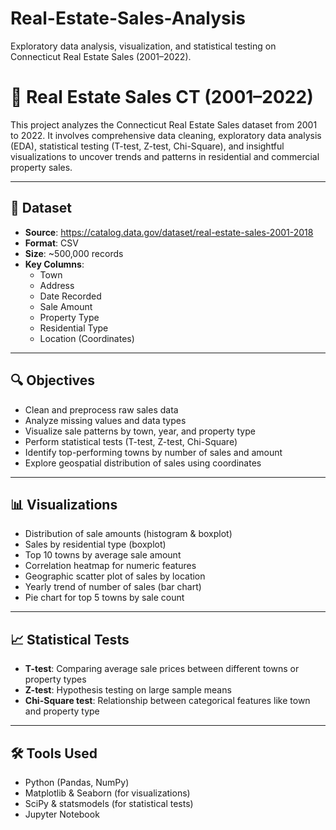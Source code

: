 # Real-Estate-Sales-Analysis
Exploratory data analysis, visualization, and statistical testing on Connecticut Real Estate Sales (2001–2022).
# 🏡 Real Estate Sales CT (2001–2022)

This project analyzes the Connecticut Real Estate Sales dataset from 2001 to 2022. It involves comprehensive data cleaning, exploratory data analysis (EDA), statistical testing (T-test, Z-test, Chi-Square), and insightful visualizations to uncover trends and patterns in residential and commercial property sales.

---

## 📁 Dataset
- **Source**: https://catalog.data.gov/dataset/real-estate-sales-2001-2018
- **Format**: CSV
- **Size**: ~500,000 records
- **Key Columns**:
  - Town
  - Address
  - Date Recorded
  - Sale Amount
  - Property Type
  - Residential Type
  - Location (Coordinates)

---

## 🔍 Objectives

- Clean and preprocess raw sales data
- Analyze missing values and data types
- Visualize sale patterns by town, year, and property type
- Perform statistical tests (T-test, Z-test, Chi-Square)
- Identify top-performing towns by number of sales and amount
- Explore geospatial distribution of sales using coordinates

---

## 📊 Visualizations

- Distribution of sale amounts (histogram & boxplot)
- Sales by residential type (boxplot)
- Top 10 towns by average sale amount
- Correlation heatmap for numeric features
- Geographic scatter plot of sales by location
- Yearly trend of number of sales (bar chart)
- Pie chart for top 5 towns by sale count

---

## 📈 Statistical Tests

- **T-test**: Comparing average sale prices between different towns or property types
- **Z-test**: Hypothesis testing on large sample means
- **Chi-Square test**: Relationship between categorical features like town and property type

---

## 🛠️ Tools Used

- Python (Pandas, NumPy)
- Matplotlib & Seaborn (for visualizations)
- SciPy & statsmodels (for statistical tests)
- Jupyter Notebook
